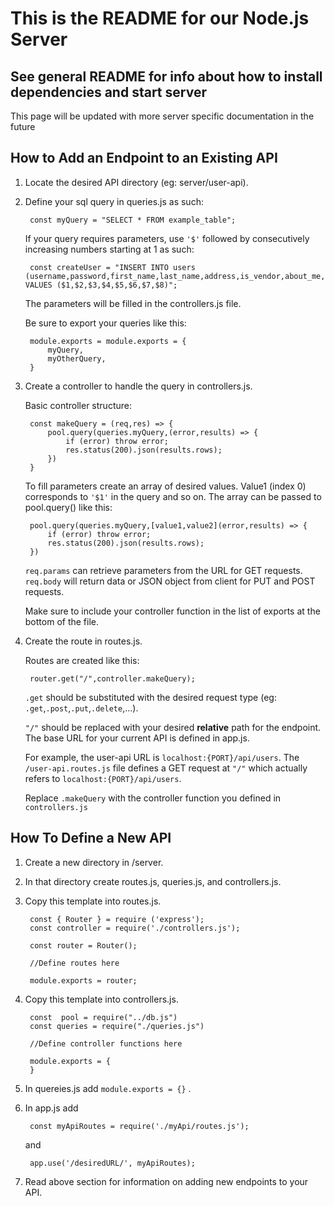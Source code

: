 # This is the README for our Node.js Server
## See general README for info about how to install dependencies and start server
This page will be updated with more server specific documentation in the future

## How to Add an Endpoint to an Existing API
1) Locate the desired API directory (eg: server/user-api).
2) Define your sql query in queries.js as such:

        const myQuery = "SELECT * FROM example_table";

    If your query requires parameters, use `'$'` followed by consecutively increasing numbers starting at 1 as such:

        const createUser = "INSERT INTO users (username,password,first_name,last_name,address,is_vendor,about_me,email) VALUES ($1,$2,$3,$4,$5,$6,$7,$8)";
    
    The parameters will be filled in the controllers.js file.
    
    Be sure to export your queries like this:

        module.exports = module.exports = {
            myQuery,
            myOtherQuery,
        }
3) Create a controller to handle the query in controllers.js.
    
    Basic controller structure:
        
        const makeQuery = (req,res) => {
            pool.query(queries.myQuery,(error,results) => {
                if (error) throw error;
                res.status(200).json(results.rows);
            })
        }

    To fill parameters create an array of desired values. Value1 (index 0) corresponds to `'$1'` in the query and so on. The array can be passed to pool.query() like this:

        pool.query(queries.myQuery,[value1,value2](error,results) => {
            if (error) throw error;
            res.status(200).json(results.rows);
        })

    `req.params` can retrieve parameters from the URL for GET requests. `req.body` will return data or JSON object from client for PUT and POST requests.

    Make sure to include your controller function in the list of exports at the bottom of the file.

4) Create the route in routes.js.

    Routes are created like this:

        router.get("/",controller.makeQuery);
    
    `.get` should be substituted with the desired request type (eg: `.get`,`.post`,`.put`,`.delete`,...).

    `"/"` should be replaced with your desired **relative** path for the endpoint. The base URL for your current API is defined in app.js. 
    
    For example, the user-api URL is `localhost:{PORT}/api/users`. The `/user-api.routes.js` file defines a GET request at `"/"` which actually refers to `localhost:{PORT}/api/users`.

    Replace `.makeQuery` with the controller function you defined in `controllers.js`

## How To Define a New API
1) Create a new directory in /server.
2) In that directory create routes.js, queries.js, and controllers.js.
3) Copy this template into routes.js.

        const { Router } = require ('express');
        const controller = require('./controllers.js');

        const router = Router();

        //Define routes here

        module.exports = router;
4) Copy this template into controllers.js.
        
        const  pool = require("../db.js") 
        const queries = require("./queries.js")

        //Define controller functions here

        module.exports = {
        }
5) In quereies.js add `module.exports = {}` .
6) In app.js add 
        
        const myApiRoutes = require('./myApi/routes.js');

    and

        app.use('/desiredURL/', myApiRoutes);
7) Read above section for information on adding new endpoints to your API.
    


